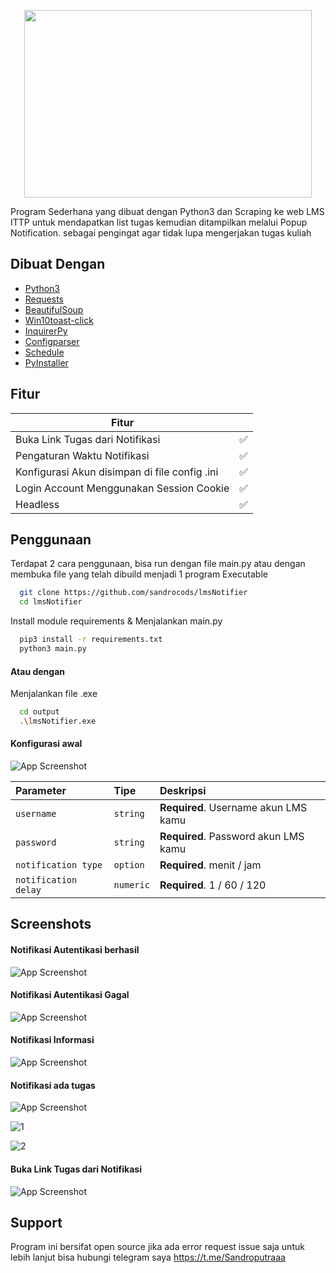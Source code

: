 <p align="center">
  <img width="460" height="300" src="https://i.ibb.co/ZYwfXVM/LMS-Notifier-Logo-Animasi-500-300-piksel-1.png">
</p>


Program Sederhana yang dibuat dengan Python3 dan Scraping ke web LMS ITTP untuk mendapatkan list tugas kemudian ditampilkan melalui Popup Notification. sebagai pengingat agar tidak lupa mengerjakan tugas kuliah



## Dibuat Dengan

 - [Python3](https://www.python.org/)
 - [Requests](https://pypi.org/project/requests/)
 - [BeautifulSoup](https://pypi.org/project/beautifulsoup4/)
 - [Win10toast-click](https://pypi.org/project/win10toast-click/)
 - [InquirerPy](https://pypi.org/project/inquirerpy/)
 - [Configparser](https://docs.python.org/3/library/configparser.html)
 - [Schedule](https://pypi.org/project/schedule/)
 - [PyInstaller](https://pyinstaller.org/en/stable/)


## Fitur

| Fitur             |                                                                 |
| ----------------- | ------------------------------------------------------------------ |
| Buka Link Tugas dari Notifikasi | ✅ |
| Pengaturan Waktu Notifikasi | ✅ |
| Konfigurasi Akun disimpan di file config .ini | ✅ |
| Login Account Menggunakan Session Cookie | ✅ |
| Headless | ✅ |


## Penggunaan

Terdapat 2 cara penggunaan, bisa run dengan file main.py atau dengan membuka file yang telah dibuild menjadi 1 program Executable

```bash
  git clone https://github.com/sandrocods/lmsNotifier
  cd lmsNotifier
```
Install module requirements & Menjalankan main.py
```bash
  pip3 install -r requirements.txt
  python3 main.py
```

#### Atau dengan 

Menjalankan file .exe
```bash
  cd output
  .\lmsNotifier.exe
```

#### Konfigurasi awal
![App Screenshot](https://i.ibb.co/8BSBPRr/Screenshot-2.png)

| Parameter | Tipe     | Deskripsi                |
| :-------- | :------- | :------------------------- |
| `username` | `string` | **Required**. Username akun LMS kamu |
| `password` | `string` | **Required**. Password akun LMS kamu |
| `notification type` | `option` | **Required**. menit / jam |
| `notification delay` | `numeric` | **Required**. 1 / 60 / 120 |


## Screenshots



#### Notifikasi Autentikasi berhasil
![App Screenshot](https://i.ibb.co/nBfJc03/image.png)


#### Notifikasi Autentikasi Gagal
![App Screenshot](https://i.ibb.co/nMbJyMP/Screenshot-6.png)

#### Notifikasi Informasi
![App Screenshot](https://i.ibb.co/dKBxyxJ/Screenshot-4.png)


#### Notifikasi ada tugas

![App Screenshot](https://i.ibb.co/cX8NCMR/vlcsnap-2022-07-01-20h11m48s599.png)

![1](https://i.ibb.co/KLLncZ1/vlcsnap-2022-07-01-20h15m13s323.png)

![2](https://i.ibb.co/6cQPRZd/vlcsnap-2022-07-01-20h16m31s323.png)





#### Buka Link Tugas dari Notifikasi
![App Screenshot](https://s8.gifyu.com/images/ezgif.com-video-to-gif48ef68db87bf8c93.gif)



## Support

Program ini bersifat open source jika ada error request issue saja untuk lebih lanjut bisa hubungi telegram saya 
https://t.me/Sandroputraaa

